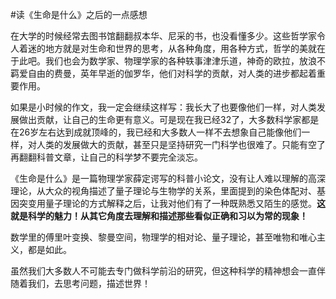 #读《生命是什么》之后的一点感想

在大学的时候经常去图书馆翻翻叔本华、尼采的书，也没看懂多少。这些哲学家令人着迷的地方就是对生命和世界的思考，从各种角度，用各种方式，哲学的美就在于此吧。我们也会为数学家、物理学家的各种轶事津津乐道，神奇的欧拉，放浪不羁爱自由的费曼，英年早逝的伽罗华，他们对科学的贡献，对人类的进步都起着重要作用。

如果是小时候的作文，我一定会继续这样写：我长大了也要像他们一样，对人类发展做出贡献，让自己的生命更有意义。可是现在我已经32了，大多数科学家都是在26岁左右达到成就顶峰的，我已经和大多数人一样不去想象自己能像他们一样，对人类的发展做大的贡献，甚至只是坚持研究一门科学也很难了。只能有空了再翻翻科普文章，让自己的科学梦不要完全淡忘。

《生命是什么》是一篇物理学家薛定谔写的科普小论文，没有让人难以理解的高深理论，从大众的视角描述了量子理论与生物学的关系，里面提到的染色体配对、基因突变用量子理论的方式解释之后，让我对他们有了一种既熟悉又陌生的感觉。**这就是科学的魅力！从其它角度去理解和描述那些看似正确和习以为常的现象！**

数学里的傅里叶变换、黎曼空间，物理学的相对论、量子理论，甚至唯物和唯心主义，都是如此。

虽然我们大多数人不可能去专门做科学前沿的研究，但这种科学的精神想会一直伴随着我们，去思考问题，描述世界！


